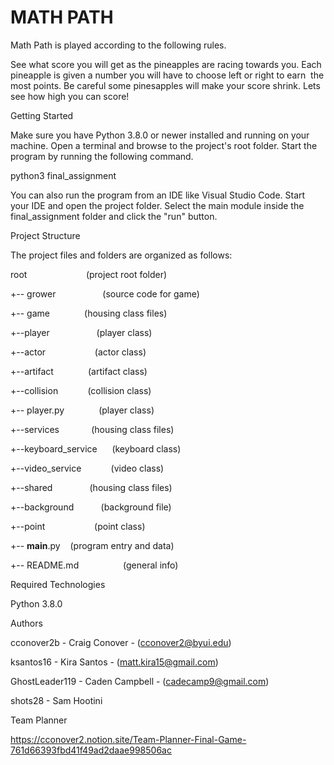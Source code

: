 # MATH PATH

  

Math Path is played according to the following rules.

  

See what score you will get as the pineapples are racing towards you. Each pineapple is given a number you will have to choose left or right to earn  the most points. Be careful some pinesapples will make your score shrink. Lets see how high you can score!

  
  

Getting Started

Make sure you have Python 3.8.0 or newer installed and running on your machine. Open a terminal and browse to the project's root folder. Start the program by running the following command.

  

python3 final_assignment

  

You can also run the program from an IDE like Visual Studio Code. Start your IDE and open the project folder. Select the main module inside the final_assignment folder and click the "run" button.

  

Project Structure

The project files and folders are organized as follows:

  

root                        (project root folder)

+-- grower                   (source code for game)

 +-- game              (housing class files)

 +--player                   (player class)

 +--actor                    (actor class)

 +--artifact              (artifact class)

 +--collision            (collision class)

 +-- player.py              (player class)

+--services             (housing class files)

 +--keyboard_service      (keyboard class)

 +--video_service            (video class)

+--shared               (housing class files)

 +--background           (background file)

 +--point                    (point class)

 +-- __main__.py    (program entry and data)

+-- README.md                  (general info)

  

Required Technologies

Python 3.8.0

Authors

cconover2b - Craig Conover - (cconover2@byui.edu)

ksantos16 - Kira Santos - (matt.kira15@gmail.com)

GhostLeader119 - Caden Campbell - (cadecamp9@gmail.com)

shots28 - Sam Hootini

  
  

Team Planner

https://cconover2.notion.site/Team-Planner-Final-Game-761d66393fbd41f49ad2daae998506ac